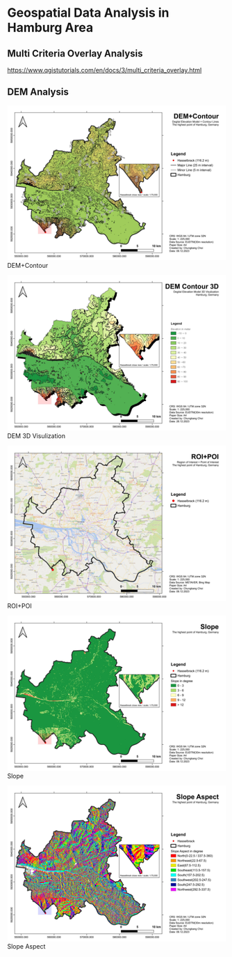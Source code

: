 # Geospatial Data Analysis in Hamburg Area

## Multi Criteria Overlay Analysis
https://www.qgistutorials.com/en/docs/3/multi_criteria_overlay.html


## DEM Analysis

![DEM+Contour](layout/layout-DEM+Contour_hamburg.jpeg)
DEM+Contour

![DEM3D](layout/layout-DEM_contour_3D.jpeg)
DEM 3D Visulization

![ROI+POI](layout/layout-ROI+POI_hamburg.jpeg)
ROI+POI


![Slope](layout/layout-slope_hamburg.jpeg)
Slope


![Slope Aspect](layout/layout-slope_aspect_hamburg.jpeg)
Slope Aspect
